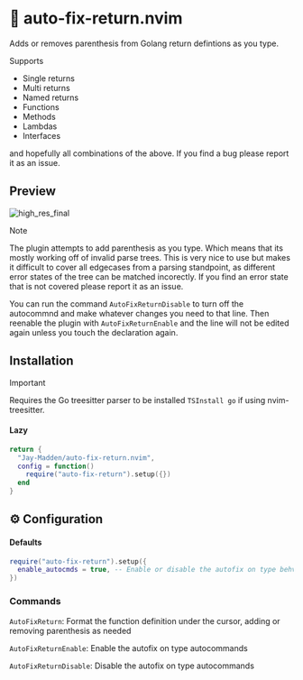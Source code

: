 # 🧰 auto-fix-return.nvim
Adds or removes parenthesis from Golang return defintions as you type. 

Supports 
- Single returns 
- Multi returns 
- Named returns 
- Functions
- Methods
- Lambdas
- Interfaces

and hopefully all combinations of the above. If you find a bug please report it as an issue. 

## Preview
![high_res_final](https://github.com/user-attachments/assets/a5b9b50d-cbc7-42a6-b3f7-e20795c93823)

> [!NOTE]
> The plugin attempts to add parenthesis as you type. Which means that its mostly working off of invalid parse trees.
> This is very nice to use but makes it difficult to cover all edgecases from a parsing standpoint, as different error states of the tree can be matched incorectly. 
> If you find an error state that is not covered please report it as an issue. 
> 
> You can run the command `AutoFixReturnDisable` to turn off the autocommnd and make whatever changes you need to that line. 
> Then reenable the plugin with `AutoFixReturnEnable` and the line will not be edited again unless you touch the declaration again.

## Installation

> [!IMPORTANT]  
> Requires the Go treesitter parser to be installed `TSInstall go` if using nvim-treesitter.

#### Lazy
```lua
return {
  "Jay-Madden/auto-fix-return.nvim",
  config = function()
    require("auto-fix-return").setup({})
  end
}
```

## ⚙️ Configuration

#### Defaults
```lua
require("auto-fix-return").setup({
  enable_autocmds = true, -- Enable or disable the autofix on type behvaior
})
```

### Commands

`AutoFixReturn`: Format the function definition under the cursor, adding or removing parenthesis as needed

`AutoFixReturnEnable`: Enable the autofix on type autocommands

`AutoFixReturnDisable`: Disable the autofix on type autocommands
